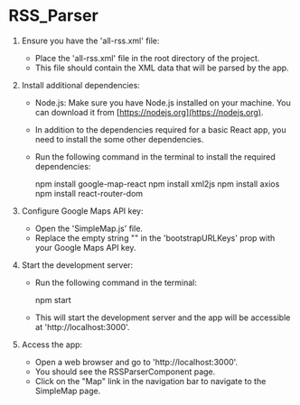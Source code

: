 # RSS_Parser
1. Ensure you have the 'all-rss.xml' file:
   - Place the 'all-rss.xml' file in the root directory of the project.
   - This file should contain the XML data that will be parsed by the app.

2. Install additional dependencies:
   - Node.js: Make sure you have Node.js installed on your machine. You can download it from [https://nodejs.org](https://nodejs.org).
   - In addition to the dependencies required for a basic React app, you need to install the some other dependencies.
   - Run the following command in the terminal to install the required dependencies:

     npm install google-map-react
     npm install xml2js
     npm install axios
     npm install react-router-dom


3. Configure Google Maps API key:
   - Open the 'SimpleMap.js' file.
   - Replace the empty string "" in the 'bootstrapURLKeys' prop with your Google Maps API key.

4. Start the development server:
   - Run the following command in the terminal:
    
     npm start

   - This will start the development server and the app will be accessible at 'http://localhost:3000'.

5. Access the app:
   - Open a web browser and go to 'http://localhost:3000'.
   - You should see the RSSParserComponent page.
   - Click on the "Map" link in the navigation bar to navigate to the SimpleMap page.
